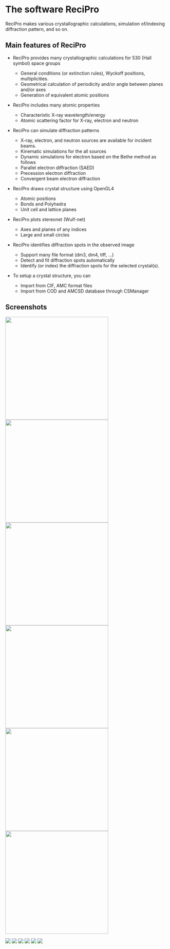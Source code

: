 # The software ReciPro

ReciPro makes various crystallographic calculations, simulation of/indexing diffraction pattern, and so on.

## Main features of ReciPro

* ReciPro provides many crystallographic calculations for 530 (Hall symbol) space groups
  * General conditions (or extinction rules), Wyckoff positions, multiplicities.  
  * Geometrical calculation of periodicity and/or angle between planes and/or axes 
  * Generation of equivalent atomic positions

* ReciPro includes many atomic properties
  * Characteristic X-ray wavelength/energy
  * Atomic scattering factor for X-ray, electron and neutron
* ReciPro can simulate diffraction patterns
  * X-ray, electron, and neutron sources are available for incident beams.
  * Kinematic simulations for the all sources
  * Dynamic simulations for electron based on the Bethe method as follows
  * Parallel electron diffraction (SAED)
  * Precession electron diffraction
  * Convergent beam electron diffraction
* ReciPro draws crystal structure using OpenGL4
  * Atomic positions
  * Bonds and Polyhedra
  * Unit cell and lattice planes
* ReciPro plots stereonet (Wulf-net)
  * Axes and planes of any indices
  * Large and small circles
* ReciPro identifies diffraction spots in the observed image
  * Support many file format (dm3, dm4, tiff, …)
  * Detect and fit diffraction spots automatically
  * Identify (or index) the diffraction spots for the selected crystal(s).   
* To setup a crystal structure, you can
  * Import from CIF, AMC format files
  * Import from COD and AMCSD database through CSManager

## Screenshots
<img src="https://github.com/seto77/ReciPro/blob/master/Screenshots/Main.png" width="320px">
<img src="https://github.com/seto77/ReciPro/blob/master/Screenshots/DiffractionSimulator1.png" width="320px">
<img src="https://github.com/seto77/ReciPro/blob/master/Screenshots/DiffractionSimulator2.png" width="320px">
<img src="https://github.com/seto77/ReciPro/blob/master/Screenshots/StructureViewer1.png" width="320px">
<img src="https://github.com/seto77/ReciPro/blob/master/Screenshots/StructureViewer2.png" width="320px">
<img src="https://github.com/seto77/ReciPro/blob/master/Screenshots/ScatteringFactors.png" width="320px">

![](https://github.com/seto77/ReciPro/blob/master/Screenshots/DiffractionSimulator1.png?raw=true)
![](https://github.com/seto77/ReciPro/blob/master/Screenshots/DiffractionSimulator2.png?raw=true)
![](https://github.com/seto77/ReciPro/blob/master/Screenshots/StructureViewer1.png?raw=true)
![](https://github.com/seto77/ReciPro/blob/master/Screenshots/StructureViewer2.png?raw=true)
![](https://github.com/seto77/ReciPro/blob/master/Screenshots/Stereonet.png?raw=true)
![](https://github.com/seto77/ReciPro/blob/master/Screenshots/ScatteringFactors.png?raw=true)
